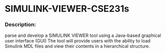 # SIMULINK-VIEWER-CSE231s

### Description: 
parse and develop a SIMULINK VIEWER tool using a Java-based graphical user 
interface (GUI) The tool will provide users with the ability to load Simulink MDL files and view their 
contents in a hierarchical structure.
